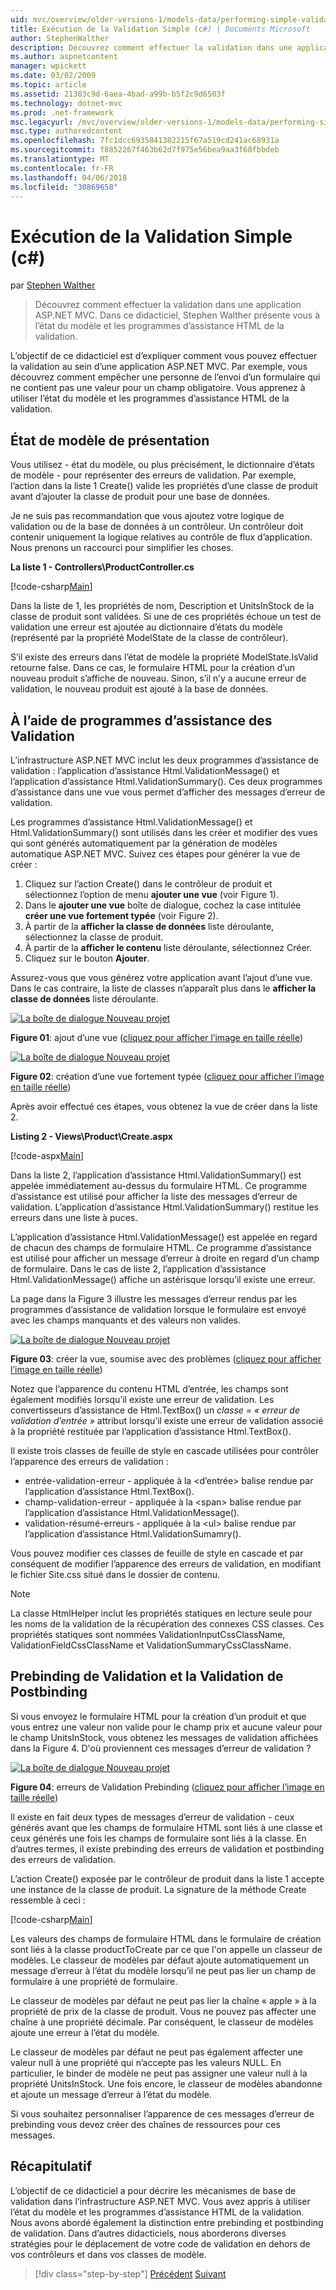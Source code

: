 ```yaml
---
uid: mvc/overview/older-versions-1/models-data/performing-simple-validation-cs
title: Exécution de la Validation Simple (c#) | Documents Microsoft
author: StephenWalther
description: Découvrez comment effectuer la validation dans une application ASP.NET MVC. Dans ce didacticiel, Stephen Walther présente l’état du modèle et l’application d’assistance de la validation HTML...
ms.author: aspnetcontent
manager: wpickett
ms.date: 03/02/2009
ms.topic: article
ms.assetid: 21383c9d-6aea-4bad-a99b-b5f2c9d6503f
ms.technology: dotnet-mvc
ms.prod: .net-framework
msc.legacyurl: /mvc/overview/older-versions-1/models-data/performing-simple-validation-cs
msc.type: authoredcontent
ms.openlocfilehash: 7fc1dcc6935841382215f67a519cd241ac68931a
ms.sourcegitcommit: f8852267f463b62d7f975e56bea9aa3f68fbbdeb
ms.translationtype: MT
ms.contentlocale: fr-FR
ms.lasthandoff: 04/06/2018
ms.locfileid: "30869658"
---
```

<a name="performing-simple-validation-c"></a>Exécution de la Validation Simple (c#)
====================
par [Stephen Walther](https://github.com/StephenWalther)

> Découvrez comment effectuer la validation dans une application ASP.NET MVC. Dans ce didacticiel, Stephen Walther présente vous à l’état du modèle et les programmes d’assistance HTML de la validation.


L’objectif de ce didacticiel est d’expliquer comment vous pouvez effectuer la validation au sein d’une application ASP.NET MVC. Par exemple, vous découvrez comment empêcher une personne de l’envoi d’un formulaire qui ne contient pas une valeur pour un champ obligatoire. Vous apprenez à utiliser l’état du modèle et les programmes d’assistance HTML de la validation.

## <a name="understanding-model-state"></a>État de modèle de présentation

Vous utilisez - état du modèle, ou plus précisément, le dictionnaire d’états de modèle - pour représenter des erreurs de validation. Par exemple, l’action dans la liste 1 Create() valide les propriétés d’une classe de produit avant d’ajouter la classe de produit pour une base de données.


Je ne suis pas recommandation que vous ajoutez votre logique de validation ou de la base de données à un contrôleur. Un contrôleur doit contenir uniquement la logique relatives au contrôle de flux d’application. Nous prenons un raccourci pour simplifier les choses.


**La liste 1 - Controllers\ProductController.cs**

[!code-csharp[Main](performing-simple-validation-cs/samples/sample1.cs)]

Dans la liste de 1, les propriétés de nom, Description et UnitsInStock de la classe de produit sont validées. Si une de ces propriétés échoue un test de validation une erreur est ajoutée au dictionnaire d’états du modèle (représenté par la propriété ModelState de la classe de contrôleur).

S’il existe des erreurs dans l’état de modèle la propriété ModelState.IsValid retourne false. Dans ce cas, le formulaire HTML pour la création d’un nouveau produit s’affiche de nouveau. Sinon, s’il n’y a aucune erreur de validation, le nouveau produit est ajouté à la base de données.

## <a name="using-the-validation-helpers"></a>À l’aide de programmes d’assistance des Validation

L’infrastructure ASP.NET MVC inclut les deux programmes d’assistance de validation : l’application d’assistance Html.ValidationMessage() et l’application d’assistance Html.ValidationSummary(). Ces deux programmes d’assistance dans une vue vous permet d’afficher des messages d’erreur de validation.

Les programmes d’assistance Html.ValidationMessage() et Html.ValidationSummary() sont utilisés dans les créer et modifier des vues qui sont générés automatiquement par la génération de modèles automatique ASP.NET MVC. Suivez ces étapes pour générer la vue de créer :

1. Cliquez sur l’action Create() dans le contrôleur de produit et sélectionnez l’option de menu **ajouter une vue** (voir Figure 1).
2. Dans le **ajouter une vue** boîte de dialogue, cochez la case intitulée **créer une vue fortement typée** (voir Figure 2).
3. À partir de la **afficher la classe de données** liste déroulante, sélectionnez la classe de produit.
4. À partir de la **afficher le contenu** liste déroulante, sélectionnez Créer.
5. Cliquez sur le bouton **Ajouter**.


Assurez-vous que vous générez votre application avant l’ajout d’une vue. Dans le cas contraire, la liste de classes n’apparaît plus dans le **afficher la classe de données** liste déroulante.


[![La boîte de dialogue Nouveau projet](performing-simple-validation-cs/_static/image1.jpg)](performing-simple-validation-cs/_static/image1.png)

**Figure 01**: ajout d’une vue ([cliquez pour afficher l’image en taille réelle](performing-simple-validation-cs/_static/image2.png))


[![La boîte de dialogue Nouveau projet](performing-simple-validation-cs/_static/image2.jpg)](performing-simple-validation-cs/_static/image3.png)

**Figure 02**: création d’une vue fortement typée ([cliquez pour afficher l’image en taille réelle](performing-simple-validation-cs/_static/image4.png))


Après avoir effectué ces étapes, vous obtenez la vue de créer dans la liste 2.

**Listing 2 - Views\Product\Create.aspx**

[!code-aspx[Main](performing-simple-validation-cs/samples/sample2.aspx)]

Dans la liste 2, l’application d’assistance Html.ValidationSummary() est appelée immédiatement au-dessus du formulaire HTML. Ce programme d’assistance est utilisé pour afficher la liste des messages d’erreur de validation. L’application d’assistance Html.ValidationSummary() restitue les erreurs dans une liste à puces.

L’application d’assistance Html.ValidationMessage() est appelée en regard de chacun des champs de formulaire HTML. Ce programme d’assistance est utilisé pour afficher un message d’erreur à droite en regard d’un champ de formulaire. Dans le cas de liste 2, l’application d’assistance Html.ValidationMessage() affiche un astérisque lorsqu’il existe une erreur.

La page dans la Figure 3 illustre les messages d’erreur rendus par les programmes d’assistance de validation lorsque le formulaire est envoyé avec les champs manquants et des valeurs non valides.


[![La boîte de dialogue Nouveau projet](performing-simple-validation-cs/_static/image3.jpg)](performing-simple-validation-cs/_static/image5.png)

**Figure 03**: créer la vue, soumise avec des problèmes ([cliquez pour afficher l’image en taille réelle](performing-simple-validation-cs/_static/image6.png))


Notez que l’apparence du contenu HTML d’entrée, les champs sont également modifiés lorsqu’il existe une erreur de validation. Les convertisseurs d’assistance de Html.TextBox() un *classe = « erreur de validation d’entrée »* attribut lorsqu’il existe une erreur de validation associé à la propriété restituée par l’application d’assistance Html.TextBox().

Il existe trois classes de feuille de style en cascade utilisées pour contrôler l’apparence des erreurs de validation :

- entrée-validation-erreur - appliquée à la &lt;d’entrée&gt; balise rendue par l’application d’assistance Html.TextBox().
- champ-validation-erreur - appliquée à la &lt;span&gt; balise rendue par l’application d’assistance Html.ValidationMessage().
- validation-résumé-erreurs - appliquée à la &lt;ul&gt; balise rendue par l’application d’assistance Html.ValidationSumamry().

Vous pouvez modifier ces classes de feuille de style en cascade et par conséquent de modifier l’apparence des erreurs de validation, en modifiant le fichier Site.css situé dans le dossier de contenu.

> [!NOTE] 
> 
> La classe HtmlHelper inclut les propriétés statiques en lecture seule pour les noms de la validation de la récupération des connexes CSS classes. Ces propriétés statiques sont nommées ValidationInputCssClassName, ValidationFieldCssClassName et ValidationSummaryCssClassName.


## <a name="prebinding-validation-and-postbinding-validation"></a>Prebinding de Validation et la Validation de Postbinding

Si vous envoyez le formulaire HTML pour la création d’un produit et que vous entrez une valeur non valide pour le champ prix et aucune valeur pour le champ UnitsInStock, vous obtenez les messages de validation affichées dans la Figure 4. D'où proviennent ces messages d’erreur de validation ?


[![La boîte de dialogue Nouveau projet](performing-simple-validation-cs/_static/image4.jpg)](performing-simple-validation-cs/_static/image7.png)

**Figure 04**: erreurs de Validation Prebinding ([cliquez pour afficher l’image en taille réelle](performing-simple-validation-cs/_static/image8.png))


Il existe en fait deux types de messages d’erreur de validation - ceux générés avant que les champs de formulaire HTML sont liés à une classe et ceux générés une fois les champs de formulaire sont liés à la classe. En d’autres termes, il existe prebinding des erreurs de validation et postbinding des erreurs de validation.

L’action Create() exposée par le contrôleur de produit dans la liste 1 accepte une instance de la classe de produit. La signature de la méthode Create ressemble à ceci :

[!code-csharp[Main](performing-simple-validation-cs/samples/sample3.cs)]

Les valeurs des champs de formulaire HTML dans le formulaire de création sont liés à la classe productToCreate par ce que l'on appelle un classeur de modèles. Le classeur de modèles par défaut ajoute automatiquement un message d’erreur à l’état du modèle lorsqu’il ne peut pas lier un champ de formulaire à une propriété de formulaire.

Le classeur de modèles par défaut ne peut pas lier la chaîne « apple » à la propriété de prix de la classe de produit. Vous ne pouvez pas affecter une chaîne à une propriété décimale. Par conséquent, le classeur de modèles ajoute une erreur à l’état du modèle.

Le classeur de modèles par défaut ne peut pas également affecter une valeur null à une propriété qui n’accepte pas les valeurs NULL. En particulier, le binder de modèle ne peut pas assigner une valeur null à la propriété UnitsInStock. Une fois encore, le classeur de modèles abandonne et ajoute un message d’erreur à l’état du modèle.

Si vous souhaitez personnaliser l’apparence de ces messages d’erreur de prebinding vous devez créer des chaînes de ressources pour ces messages.

## <a name="summary"></a>Récapitulatif

L’objectif de ce didacticiel a pour décrire les mécanismes de base de validation dans l’infrastructure ASP.NET MVC. Vous avez appris à utiliser l’état du modèle et les programmes d’assistance HTML de la validation. Nous avons abordé également la distinction entre prebinding et postbinding de validation. Dans d’autres didacticiels, nous aborderons diverses stratégies pour le déplacement de votre code de validation en dehors de vos contrôleurs et dans vos classes de modèle.

> [!div class="step-by-step"]
> [Précédent](displaying-a-table-of-database-data-cs.md)
> [Suivant](validating-with-the-idataerrorinfo-interface-cs.md)
